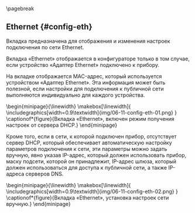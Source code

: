 \pagebreak

## Ethernet {#config-eth}

Вкладка предназначена для отображения и изменения настроек подключения по сети Ethernet.

Вкладка «Ethernet» отображается в конфигураторе только в том случае, если устройство «Адаптер Ethernet» подключено к прибору.

На вкладке отображается MAC-адрес, который используется устройством «Адаптер Ethernet». Эта информация может быть полезной, если настройки для подключения к публичной сети выполняются индивидуально для каждого устройства.

\begin{minipage}{\linewidth}
	\makebox[\linewidth]{
 		\includegraphics[width=0.9\textwidth]{img/06-11-config-eth-01.png}
 	}
	\captionof*{figure}{Вкладка «Ethernet», включен режим получения настроек от сервера DHCP.}
\end{minipage}

Кроме того, если в сети, к которой подключен прибор, отсутствует сервер DHCP, который обеспечивает автоматическую настройку параметров подключения к сети, эти параметры можно задать вручную, явно указав IP-адрес, который должен использовать прибор, маску подсети, которой он принадлежит, IP-адрес шлюза, который должен использоваться для доступа к публичной сети, а также IP-адреса серверов DNS.

\begin{minipage}{\linewidth}
	\makebox[\linewidth]{
 		\includegraphics[width=0.9\textwidth]{img/06-11-config-eth-02.png}
 	}
	\captionof*{figure}{Вкладка «Ethernet», установка настроек сети вручную.}
\end{minipage}

